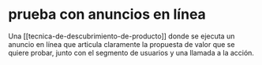 # prueba con anuncios en línea
Una [[tecnica-de-descubrimiento-de-producto]] donde se ejecuta un anuncio en línea que articula claramente la propuesta de valor que se quiere probar, junto con el segmento de usuarios y una llamada a la acción.
